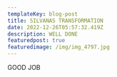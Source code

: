 ```yaml
---
templateKey: blog-post
title: SILVANAS TRANSFORMATION
date: 2022-12-26T05:57:32.419Z
description: WELL DONE
featuredpost: true
featuredimage: /img/img_4797.jpg
---
```

G﻿OOD JOB